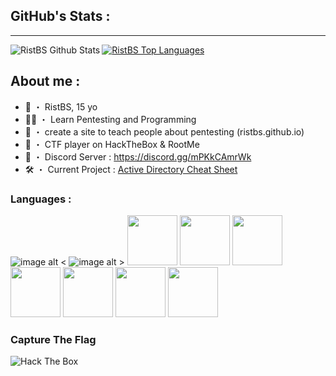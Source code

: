 ## GitHub's Stats :
---
<img align="left" alt="RistBS Github Stats" src="https://github-readme-stats.vercel.app/api?username=RistBS&show_icons=true&hide_border=true" />

<a href="https://github.com/RistBS/github-readme-stats"><img alt="RistBS Top Languages" src="https://github-readme-stats.vercel.app/api/top-langs/?username=RistBS&langs_count=9&count_private=true&layout=compact&theme=react&hide_border=true&bg_color=0D1117" /></a>

## About me :
- 💼 ・ RistBS, 15 yo
- 🏴‍☠️ ・ Learn Pentesting and Programming
- 📗 ・ create a site to teach people about pentesting (ristbs.github.io)
- 🚩 ・ CTF player on HackTheBox & RootMe
- 🔌 ・ Discord Server : https://discord.gg/mPKkCAmrWk
- 🛠️ ・ Current Project : [Active Directory Cheat Sheet](https://github.com/RistBS/Active-directory-Cheat-sheet)

### Languages :
![image alt <](https://media.discordapp.net/attachments/713142876241920000/936585233371889694/0b849c72f38362fe12072a4916660013.png?width=80&height=80)
![image alt >](https://media.discordapp.net/attachments/713142876241920000/936599429648121916/1643370061028.png?width=80&height=80)
<img src="https://media.discordapp.net/attachments/713142876241920000/936585233124446228/R_1.png?" height="80px">
<img src="https://media.discordapp.net/attachments/713142876241920000/936587781071859772/HTML_5.png" height="80px">
<img src="https://media.discordapp.net/attachments/713142876241920000/936584764129955860/css3-logo-png-transparent.png" height="80px">
<img src="https://media.discordapp.net/attachments/713142876241920000/936584944682168370/powershell.png" height="80px">
<img src="https://media.discordapp.net/attachments/713142876241920000/936599430176575488/1643370025933.png" height="80px">
<img src="https://media.discordapp.net/attachments/713142876241920000/936599429912346684/1643370048673.png" height="80px">
<img src="https://media.discordapp.net/attachments/713142876241920000/936585032393437205/1200px-Python-logo-notext.svg.png" height="80px">

### Capture The Flag
<img src="http://www.hackthebox.eu/badge/image/444714" alt="Hack The Box">
</p>
